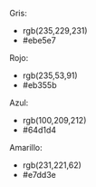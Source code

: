 Gris:
- rgb(235,229,231)
- #ebe5e7

Rojo:
- rgb(235,53,91)
- #eb355b

Azul:
- rgb(100,209,212)
- #64d1d4

Amarillo:
- rgb(231,221,62)
- #e7dd3e
